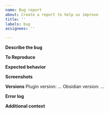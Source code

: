 ```yaml
---
name: Bug report
about: Create a report to help us improve
title: ''
labels: bug
assignees: ''

---
```


**Describe the bug**
<!--A clear and concise description of what the bug is.-->

**To Reproduce**
<!--Steps to reproduce the behavior:
1. Go to '...'
2. Click on '....'
3. Scroll down to '....'
4. See error-->

**Expected behavior**
<!--A clear and concise description of what you expected to happen.-->

**Screenshots**
<!--If applicable, add screenshots to help explain your problem.-->

**Versions**
Plugin version: ...
Obsidian version: ...

**Error log**
<!-- 
To check for errors, first open the developer tools by pressing Ctrl-Shift-I on Windows/Linux or Cmd-Opt-I on macOS, and then go to the "Console" tab. If you want to save the error to a log file, you can right click on the error and choose "Save as...".
-->

**Additional context**
<!--Add any other context about the problem here.-->
